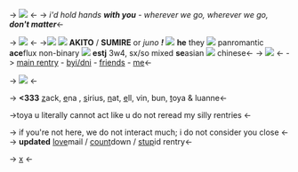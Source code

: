 -> ![](https://noviecita.crd.co/assets/images/gallery17/4a7ff6de.png?v=5461c201) <-
-> *i'd hold hands **with you** - wherever we go, wherever we go, **don't matter***<-

-> ![](https://media.discordapp.net/attachments/990750840346271757/1004745053270458398/ezgif-5-5d8a133ae8.gif) <-
->![](https://noviecita.crd.co/assets/images/gallery17/4a7ff6de.png?v=5461c201)
![](https://credit.crd.co/assets/images/gallery71/e7f52897.gif?v=92acf675) **AKITO** / **SUMIRE** or *juno* ***!*** ![](https://credit.crd.co/assets/images/gallery71/e7f52897.gif?v=92acf675)
**he** they ![](https://credit.crd.co/assets/images/gallery76/5811eca5.gif?v=92acf675) panromantic **ace**flux
non-binary ![](https://watermelon.crd.co/assets/images/gallery19/ff0666f5.gif?v=90e42ef7) **estj** 3w4, sx/so
mixed **se**asian ![](https://noviecita.crd.co/assets/images/gallery01/46a4c270.png?v=5461c201) chinese<-
-> ![](https://noviecita.crd.co/assets/images/gallery17/4a7ff6de.png?v=5461c201) <-
-> [main rentry](https://rentry.co/akitoyr) - [byi/dni](https://rentry.co/arcanaoffaith) - [friends](https://rentry.co/lovearcana) - [me](https://rentry.co/faithconfidant)<-

-> ![](https://cdn.discordapp.com/attachments/990750840346271757/1004746101716439060/ezgif.com-gif-maker.png) <-

-> **<333**
[z](https://rentry.co/hakkaze)ack, [e](https://rentry.co/artistry)na , [s](https://rentry.co/porcelainpuppet)irius, [n](https://rentry.co/suurism)at, [e](https://rentry.co/sephirothworld)ll, vin, bun, [t](https://rentry.co/meltdwn)oya & luanne<-

->toya u literally cannot act like u do not
 reread my silly rentries <-

-> if you're not here, we do not interact much; i do not consider you close <-
-> **updated** [love](https://rentry.co/tableandchairs)mail / [count](https://prunes.carrd.co/#)down / [stup](https://rentry.co/akiter)id rentry<-

-> [x](https://rentry.co/faitharcana) <-